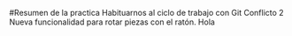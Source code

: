#Resumen de la practica
Habituarnos al ciclo de trabajo con Git
Conflicto 2
Nueva funcionalidad para rotar piezas con el ratón.
Hola

